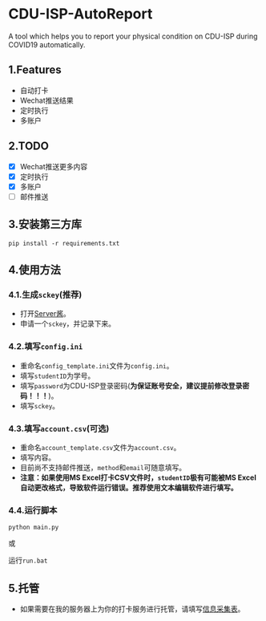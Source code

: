 # CDU-ISP-AutoReport

A tool which helps you to report your physical condition on CDU-ISP during COVID19 automatically.

## 1.Features

- 自动打卡
- Wechat推送结果
- 定时执行
- 多账户

## 2.TODO

- [X] Wechat推送更多内容
- [X] 定时执行
- [X] 多账户
- [ ] 邮件推送

## 3.安装第三方库

`pip install -r requirements.txt`

## 4.使用方法

### 4.1.生成`sckey`(推荐)

- 打开[Server酱](https://benjiah.gitee.io/redirect/serversauce)。
- 申请一个`sckey`，并记录下来。

### 4.2.填写`config.ini`

- 重命名`config_template.ini`文件为`config.ini`。
- 填写`studentID`为学号。
- 填写`password`为CDU-ISP登录密码(**为保证账号安全，建议提前修改登录密码！！！**)。
- 填写`sckey`。

### 4.3.填写`account.csv`(可选)

- 重命名`account_template.csv`文件为`account.csv`。
- 填写内容。
- 目前尚不支持邮件推送，`method`和`email`可随意填写。
- **注意：如果使用MS Excel打卡CSV文件时，`studentID`极有可能被MS Excel自动更改格式，导致软件运行错误。推荐使用文本编辑软件进行填写。**

### 4.4.运行脚本

`python main.py`

或

运行`run.bat`

## 5.托管

- 如果需要在我的服务器上为你的打卡服务进行托管，请填写[信息采集表](https://benjiah.gitee.io/redirect/cdu-isp-wjx)。
